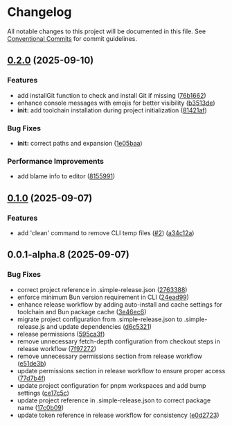 # Changelog

All notable changes to this project will be documented in this file.
See [Conventional Commits](https://conventionalcommits.org) for commit guidelines.

## [0.2.0](https://github.com/dasolve/cli/compare/v0.1.0...v0.2.0) (2025-09-10)

### Features

* add installGit function to check and install Git if missing ([76b1662](https://github.com/dasolve/cli/commit/76b1662997fd38f403d1f11aab3f05845afeb5da))
* enhance console messages with emojis for better visibility ([b3513de](https://github.com/dasolve/cli/commit/b3513de0559a3ea19bb3563cfc9eaf88a1308345))
* **init:** add toolchain installation during project initialization ([81421af](https://github.com/dasolve/cli/commit/81421afe63307c37a7a05111f208d1efdb48ae11))

### Bug Fixes

* **init:** correct paths and expansion ([1e05baa](https://github.com/dasolve/cli/commit/1e05baaeae316fc2efd241476dfb83c82487540f))

### Performance Improvements

* add blame info to editor ([8155991](https://github.com/dasolve/cli/commit/815599104f12060adf301ed90060417a7eb7a88c))

## [0.1.0](https://github.com/dasolve/cli/compare/v0.0.1-alpha.8...v0.1.0) (2025-09-07)

### Features

* add 'clean' command to remove CLI temp files ([#2](https://github.com/dasolve/cli/issues/2)) ([a34c12a](https://github.com/dasolve/cli/commit/a34c12acfbe561cedec2442fa0f0993d32ae169f))

## 0.0.1-alpha.8 (2025-09-07)

### Bug Fixes

* correct project reference in .simple-release.json ([2763388](https://github.com/dasolve/cli/commit/2763388fb510d2ff4b31aebe4f99be7914711348))
* enforce minimum Bun version requirement in CLI ([24ead99](https://github.com/dasolve/cli/commit/24ead9963d26c5d67ab6bed338295699c7519ed5))
* enhance release workflow by adding auto-install and cache settings for toolchain and Bun package cache ([3e46ec6](https://github.com/dasolve/cli/commit/3e46ec699f7bfdddebd2e1596a4ceed74986bc66))
* migrate project configuration from .simple-release.json to .simple-release.js and update dependencies ([d6c5321](https://github.com/dasolve/cli/commit/d6c5321c668983942c93e8d8f1475a13de995c44))
* release permissions ([595ca3f](https://github.com/dasolve/cli/commit/595ca3f7ca8da7d2d17fa7557a67c99d4265f8ce))
* remove unnecessary fetch-depth configuration from checkout steps in release workflow ([7f97272](https://github.com/dasolve/cli/commit/7f972725266397cb7ed0a35d4cbaedfc5b65ba5e))
* remove unnecessary permissions section from release workflow ([e51de3b](https://github.com/dasolve/cli/commit/e51de3b24e577a803986dbe31028a9b983488abc))
* update permissions section in release workflow to ensure proper access ([77d7b4f](https://github.com/dasolve/cli/commit/77d7b4f62486d17bbe6f76f332be40e6c4129789))
* update project configuration for pnpm workspaces and add bump settings ([ce17c5c](https://github.com/dasolve/cli/commit/ce17c5c57f967433942b9ae9b2d6565cbf62e33f))
* update project reference in .simple-release.json to correct package name ([17c0b09](https://github.com/dasolve/cli/commit/17c0b099f49fdec9d1082efa0796bb03f9035199))
* update token reference in release workflow for consistency ([e0d2723](https://github.com/dasolve/cli/commit/e0d27235fac18214f0457da9e4eedcb8e47a1635))
